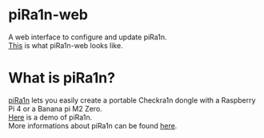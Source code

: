 # piRa1n-web
A web interface to configure and update piRa1n.\
[This](https://www.youtube.com/watch?v=1OL3uCGJpxc) is what piRa1n-web looks like.

# What is piRa1n?
[piRa1n](https://github.com/raspberryenvoie/piRa1n) lets you easily create a portable Checkra1n dongle with a Raspberry Pi 4 or a Banana pi M2 Zero.\
[Here](https://youtu.be/lqGb8SG-VII) is a demo of piRa1n.\
More informations about piRa1n can be found [here](https://github.com/raspberryenvoie/piRa1n).
